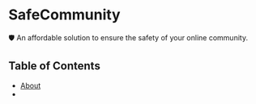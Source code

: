 # SafeCommunity

🛡️ An affordable solution to ensure the safety of your online community.

## Table of Contents
* [About](#about)
* 